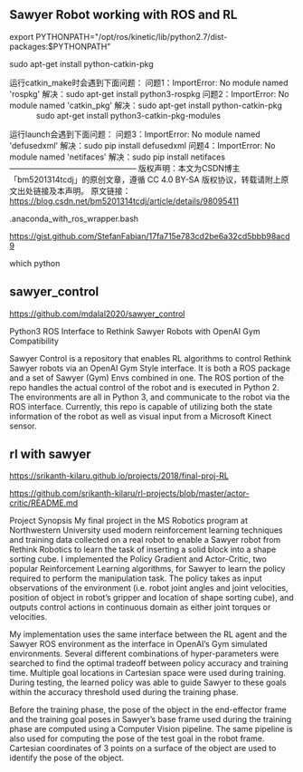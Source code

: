 ## Sawyer Robot working with ROS and RL

export PYTHONPATH="/opt/ros/kinetic/lib/python2.7/dist-packages:$PYTHONPATH"

sudo apt-get install python-catkin-pkg

运行catkin_make时会遇到下面问题：
问题1：ImportError: No module named 'rospkg'
解决：sudo apt-get install python3-rospkg
问题2：ImportError: No module named 'catkin_pkg'
解决：sudo apt-get install python-catkin-pkg
            sudo apt-get install python3-catkin-pkg-modules

运行launch会遇到下面问题：
问题3：ImportError: No module named 'defusedxml'
解决：sudo pip install defusedxml
问题4：ImportError: No module named 'netifaces'
解决：sudo pip install netifaces
————————————————
版权声明：本文为CSDN博主「bm5201314tcdj」的原创文章，遵循 CC 4.0 BY-SA 版权协议，转载请附上原文出处链接及本声明。
原文链接：https://blog.csdn.net/bm5201314tcdj/article/details/98095411

.anaconda_with_ros_wrapper.bash

https://gist.github.com/StefanFabian/17fa715e783cd2be6a32cd5bbb98acd9

which python


## sawyer_control

https://github.com/mdalal2020/sawyer_control

Python3 ROS Interface to Rethink Sawyer Robots with OpenAI Gym Compatibility

Sawyer Control is a repository that enables RL algorithms to control Rethink Sawyer robots via an OpenAI Gym Style interface. It is both a ROS package and a set of Sawyer (Gym) Envs combined in one. The ROS portion of the repo handles the actual control of the robot and is executed in Python 2. The environments are all in Python 3, and communicate to the robot via the ROS interface. Currently, this repo is capable of utilizing both the state information of the robot as well as visual input from a Microsoft Kinect sensor.

## rl with sawyer

https://srikanth-kilaru.github.io/projects/2018/final-proj-RL

https://github.com/srikanth-kilaru/rl-projects/blob/master/actor-critic/README.md

Project Synopsis
My final project in the MS Robotics program at Northwestern University used modern reinforcement learning techniques and training data collected on a real robot to enable a Sawyer robot from Rethink Robotics to learn the task of inserting a solid block into a shape sorting cube. I implemented the Policy Gradient and Actor-Critic, two popular Reinforcement Learning algorithms, for Sawyer to learn the policy required to perform the manipulation task. The policy takes as input observations of the environment (i.e. robot joint angles and joint velocities, position of object in robot’s gripper and location of shape sorting cube), and outputs control actions in continuous domain as either joint torques or velocities.

My implementation uses the same interface between the RL agent and the Sawyer ROS environment as the interface in OpenAI’s Gym simulated environments. Several different combinations of hyper-parameters were searched to find the optimal tradeoff between policy accuracy and training time. Multiple goal locations in Cartesian space were used during training. During testing, the learned policy was able to guide Sawyer to these goals within the accuracy threshold used during the training phase.

Before the training phase, the pose of the object in the end-effector frame and the training goal poses in Sawyer’s base frame used during the training phase are computed using a Computer Vision pipeline. The same pipeline is also used for computing the pose of the test goal in the robot frame. Cartesian coordinates of 3 points on a surface of the object are used to identify the pose of the object.

